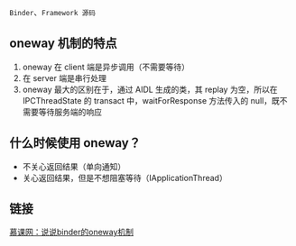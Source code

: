`Binder`、`Framework 源码`

## oneway 机制的特点

1. oneway 在 client 端是异步调用（不需要等待）
2. 在 server 端是串行处理 
3. oneway 最大的区别在于，通过 AIDL 生成的类，其 replay 为空，所以在 IPCThreadState 的 transact 中，waitForResponse 方法传入的 null，既不需要等待服务端的响应

## 什么时候使用 oneway？

- 不关心返回结果（单向通知）
- 关心返回结果，但是不想阻塞等待（IApplicationThread）

## 链接
[慕课网：说说binder的oneway机制](https://coding.imooc.com/lesson/340.html#mid=26032)